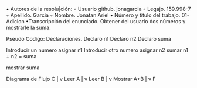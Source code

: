 • Autores de la resolu|ción:
◦ Usuario github. jonagarcia
◦ Legajo. 159.998-7
◦ Apellido. Garcia
◦ Nombre. Jonatan Ariel
• Número y título del trabajo. 01-Adicion
•Transcripción del enunciado. Obtener del usuario dos números y mostrarle la suma.

Pseudo Codigo:
Declaraciones.
Declaro n1
Declaro n2
Declaro suma

Introducir un numero
asignar n1
Introducir otro numero
asignar n2
sumar n1 + n2 = suma

mostrar suma

Diagrama de Flujo
  C
  |
  v
Leer A
  |
  v
Leer B
  |
  v
Mostrar A+B
  |
  v
  F
